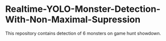 # Realtime-YOLO-Monster-Detection-With-Non-Maximal-Supression
This repository contains detection of 6 monsters on game hunt showdown.

